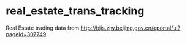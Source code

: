# real_estate_trans_tracking
Real Estate trading data from http://bjjs.zjw.beijing.gov.cn/eportal/ui?pageId=307749
